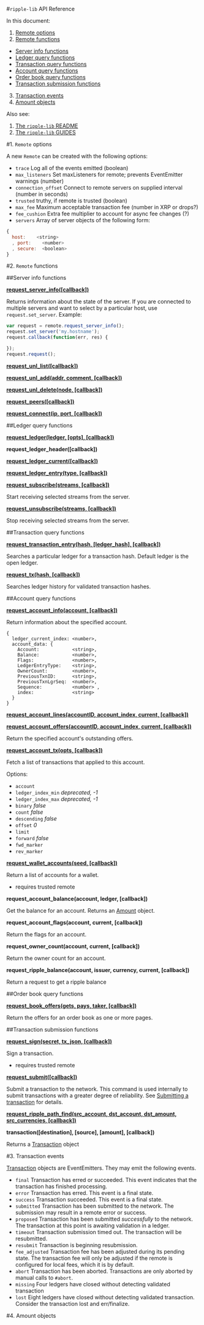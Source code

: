 #`ripple-lib` API Reference

In this document:

1. [Remote options](REFERENCE.md#1-remote-options)
2. [Remote functions](REFERENCE.md#2-remote-functions)
  + [Server info functions](REFERENCE.md#server-info-functions)
  + [Ledger query functions](REFERENCE.md#ledger-query-functions)
  + [Transaction query functions](REFERENCE.md#transaction-query-functions)
  + [Account query functions](REFERENCE.md#account-query-functions)
  + [Order book query functions](REFERENCE.md#order-book-query-functions)
  + [Transaction submission functions](REFERENCE.md#transaction-submission-functions)
3. [Transaction events](REFERENCE.md#3-transaction-events)
4. [Amount objects](REFERENCE.md#4-amount-objects)


Also see:

1. [The `ripple-lib` README](../README.md)
2. [The `ripple-lib` GUIDES](GUIDES.md)


#1. `Remote` options

A new `Remote` can be created with the following options:

+ `trace` Log all of the events emitted (boolean)
+ `max_listeners` Set maxListeners for remote; prevents EventEmitter warnings (number)
+ `connection_offset` Connect to remote servers on supplied interval (number in seconds)
+ `trusted` truthy, if remote is trusted (boolean)
+ `max_fee` Maximum acceptable transaction fee (number in XRP or drops?)
+ `fee_cushion` Extra fee multiplier to account for async fee changes (?)
+ `servers` Array of server objects of the following form:

```js
{ 
  host:    <string>
  , port:    <number>
  , secure:  <boolean>
}
```


#2. `Remote` functions



##Server info functions

**[request_server_info([callback])](https://ripple.com/wiki/RPC_API#server_info)**

Returns information about the state of the server. If you are connected to multiple servers and want to select by a particular host, use `request.set_server`. Example:

```js
var request = remote.request_server_info();
request.set_server('my.hostname');
request.callback(function(err, res) {

});
request.request();
```

**[request_unl_list([callback])](https://ripple.com/wiki/RPC_API#unl_list)**

**[request_unl_add(addr, comment, [callback])](https://ripple.com/wiki/RPC_API#unl_add)**

**[request_unl_delete(node, [callback])](https://ripple.com/wiki/RPC_API#unl_delete)**

**[request_peers([callback])](https://ripple.com/wiki/RPC_API#peers)**


**[request_connect(ip, port, [callback])](https://ripple.com/wiki/RPC_API#connect)**



##Ledger query functions

**[request_ledger(ledger, [opts], [callback])](https://ripple.com/wiki/RPC_API#ledger)**

**request_ledger_header([callback])**

**[request_ledger_current([callback])](https://ripple.com/wiki/RPC_API#ledger_current)**

**[request_ledger_entry(type, [callback])](https://ripple.com/wiki/RPC_API#ledger_entry)**

**[request_subscribe(streams, [callback])](https://ripple.com/wiki/RPC_API#subscribe)**

Start receiving selected streams from the server.

**[request_unsubscribe(streams, [callback])](https://ripple.com/wiki/RPC_API#unsubscribe)**

Stop receiving selected streams from the server.




##Transaction query functions

**[request_transaction_entry(hash, [ledger_hash], [callback])](https://ripple.com/wiki/RPC_API#transaction_entry)**

Searches a particular ledger for a transaction hash. Default ledger is the open ledger.

**[request_tx(hash, [callback])](https://ripple.com/wiki/RPC_API#tx)**

Searches ledger history for validated transaction hashes.




##Account query functions

**[request_account_info(account, [callback])](https://ripple.com/wiki/RPC_API#account_info)**

Return information about the specified account.

```
{
  ledger_current_index: <number>,
  account_data: {
    Account:            <string>,
    Balance:            <number>,
    Flags:              <number>,
    LedgerEntryType:    <string>,
    OwnerCount:         <number>,
    PreviousTxnID:      <string>,
    PreviousTxnLgrSeq:  <number>,
    Sequence:           <number> ,
    index:              <string>
  }
}
```

**[request_account_lines(accountID, account_index, current, [callback])](https://ripple.com/wiki/RPC_API#account_lines)**

**[request_account_offers(accountID, account_index, current, [callback])](https://ripple.com/wiki/RPC_API#account_offers)**

Return the specified account's outstanding offers.

**[request_account_tx(opts, [callback])](https://ripple.com/wiki/RPC_API#account_tx)**

Fetch a list of transactions that applied to this account.

Options:

+ `account`
+ `ledger_index_min` *deprecated, -1*
+ `ledger_index_max` *deprecated, -1*
+  `binary` *false*
+ `count` *false*
+  `descending` *false*
+  `offset` *0*
+  `limit`
+ `forward` *false*
+ `fwd_marker`
+ `rev_marker`

**[request_wallet_accounts(seed, [callback])](https://ripple.com/wiki/RPC_API#wallet_accounts)**

Return a list of accounts for a wallet.

+ requires trusted remote

**request_account_balance(account, ledger, [callback])**

Get the balance for an account. Returns an [Amount](https://github.com/ripple/ripple-lib/blob/develop/src/js/ripple/amount.js) object.

**request_account_flags(account, current, [callback])**

Return the flags for an account.

**request_owner_count(account, current, [callback])**

Return the owner count for an account.

**request_ripple_balance(account, issuer, currency, current, [callback])**

Return a request to get a ripple balance




##Order book query functions

**[request_book_offers(gets, pays, taker, [callback])](https://ripple.com/wiki/RPC_API#book_offers)**

Return the offers for an order book as one or more pages.




##Transaction submission functions

**[request_sign(secret, tx_json, [callback])](https://ripple.com/wiki/RPC_API#sign)**

Sign a transaction.

+ requires trusted remote

**[request_submit([callback])](https://ripple.com/wiki/RPC_API#submit)**

Submit a transaction to the network. This command is used internally to submit transactions with a greater degree of reliability. See [Submitting a transaction](https://github.com/ripple/ripple-lib#submitting-a-transaction) for details.


**[request_ripple_path_find(src_account, dst_account, dst_amount, src_currencies, [callback])](https://ripple.com/wiki/RPC_API#path_find)**


**transaction([destination], [source], [amount], [callback])**

Returns a [Transaction](https://github.com/ripple/ripple-lib/blob/develop/src/js/ripple/transaction.js) object


#3. Transaction events

[Transaction](https://github.com/ripple/ripple-lib/blob/develop/src/js/ripple/transaction.js) objects are EventEmitters. They may emit the following events.

+ `final` Transaction has erred or succeeded. This event indicates that the transaction has finished processing.
+ `error` Transaction has erred. This event is a final state.
+ `success` Transaction succeeded. This event is a final state.
+ `submitted` Transaction has been submitted to the network. The submission may result in a remote error or success.
+ `proposed` Transaction has been submitted *successfully* to the network. The transaction at this point is awaiting validation in a ledger.
+ `timeout` Transaction submission timed out. The transaction will be resubmitted.
+ `resubmit` Transaction is beginning resubmission.
+ `fee_adjusted` Transaction fee has been adjusted during its pending state. The transaction fee will only be adjusted if the remote is configured for local fees, which it is by default.
+ `abort` Transaction has been aborted. Transactions are only aborted by manual calls to `#abort`.
+ `missing` Four ledgers have closed without detecting validated transaction
+ `lost` Eight ledgers have closed without detecting validated transaction. Consider the transaction lost and err/finalize.


#4. Amount objects


